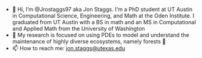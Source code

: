 - 👋 Hi, I’m @Jrostaggs97 aka Jon Staggs. I'm a PhD student at UT Austin in Computational Science, Engineering, and Math at the Oden Institute. I graduated from UT Austin with a BS in math and an MS in Computational and Applied Math from the University of Washington
- 👀 My research is focused on using PDEs to model and understand the maintenance of highly diverse ecosystems, namely forests 🌱 
- 📫 How to reach me: jon.staggs@utexas.edu

<!---
Jrostaggs97/Jrostaggs97 is a ✨ special ✨ repository because its `README.md` (this file) appears on your GitHub profile.
You can click the Preview link to take a look at your changes.
--->
